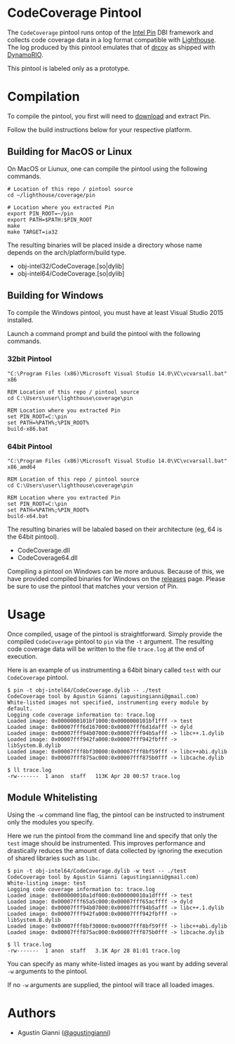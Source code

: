 # CodeCoverage Pintool

The `CodeCoverage` pintool runs ontop of the [Intel Pin](https://software.intel.com/en-us/articles/pin-a-dynamic-binary-instrumentation-tool) DBI framework and collects code coverage data in a log format compatible with [Lighthouse](https://github.com/gaasedelen/lighthouse). The log produced by this pintool emulates that of [drcov](http://dynamorio.org/docs/page_drcov.html) as shipped with [DynamoRIO](http://www.dynamorio.org). 

This pintool is labeled only as a prototype.

# Compilation

To compile the pintool, you first will need to [download](https://software.intel.com/en-us/articles/pin-a-binary-instrumentation-tool-downloads) and extract Pin.

Follow the build instructions below for your respective platform.

## Building for MacOS or Linux

On MacOS or Liunux, one can compile the pintool using the following commands.

```
# Location of this repo / pintool source
cd ~/lighthouse/coverage/pin

# Location where you extracted Pin
export PIN_ROOT=~/pin
export PATH=$PATH:$PIN_ROOT
make
make TARGET=ia32
```

The resulting binaries will be placed inside a directory whose name depends on the arch/platform/build type.

* obj-intel32/CodeCoverage.[so|dylib]
* obj-intel64/CodeCoverage.[so|dylib]

## Building for Windows

To compile the Windows pintool, you must have at least Visual Studio 2015 installed.

Launch a command prompt and build the pintool with the following commands.

### 32bit Pintool

```
"C:\Program Files (x86)\Microsoft Visual Studio 14.0\VC\vcvarsall.bat" x86

REM Location of this repo / pintool source
cd C:\Users\user\lighthouse\coverage\pin

REM Location where you extracted Pin
set PIN_ROOT=C:\pin
set PATH=%PATH%;%PIN_ROOT%
build-x86.bat
```

### 64bit Pintool

```
"C:\Program Files (x86)\Microsoft Visual Studio 14.0\VC\vcvarsall.bat" x86_amd64

REM Location of this repo / pintool source
cd C:\Users\user\lighthouse\coverage\pin

REM Location where you extracted Pin
set PIN_ROOT=C:\pin
set PATH=%PATH%;%PIN_ROOT%
build-x64.bat
```

The resulting binaries will be labaled based on their architecture (eg, 64 is the 64bit pintool).

* CodeCoverage.dll
* CodeCoverage64.dll

Compiling a pintool on Windows can be more arduous. Because of this, we have provided compiled binaries for Windows on the [releases](https://github.com/gaasedelen/lighthouse/releases) page. Please be sure to use the pintool that matches your version of Pin.

# Usage

Once compiled, usage of the pintool is straightforward. Simply provide the compiled `CodeCoverage` pintool to `pin` via the `-t` argument. The resulting code coverage data will be written to the file `trace.log` at the end of execution.

Here is an example of us instrumenting a 64bit binary called `test` with our `CodeCoverage` pintool.

```
$ pin -t obj-intel64/CodeCoverage.dylib -- ./test
CodeCoverage tool by Agustin Gianni (agustingianni@gmail.com)
White-listed images not specified, instrumenting every module by default.
Logging code coverage information to: trace.log
Loaded image: 0x0000000101bf1000:0x0000000101bf1fff -> test
Loaded image: 0x00007fff6d167000:0x00007fff6d1dafff -> dyld
Loaded image: 0x00007fff94b07000:0x00007fff94b5afff -> libc++.1.dylib
Loaded image: 0x00007fff942fa000:0x00007fff942fbfff -> libSystem.B.dylib
Loaded image: 0x00007fff8bf30000:0x00007fff8bf59fff -> libc++abi.dylib
Loaded image: 0x00007fff875ac000:0x00007fff875b0fff -> libcache.dylib

$ ll trace.log
-rw-------  1 anon  staff   113K Apr 28 00:57 trace.log
```

## Module Whitelisting

Using the `-w` command line flag, the pintool can be instructed to instrument only the modules you specify.

Here we run the pintool from the command line and specify that only the `test` image should be instrumented. This improves performance and drastically reduces the amount of data collected by ignoring the execution of shared libraries such as `libc`.

```
$ pin -t obj-intel64/CodeCoverage.dylib -w test -- ./test
CodeCoverage tool by Agustin Gianni (agustingianni@gmail.com)
White-listing image: test
Logging code coverage information to: trace.log
Loaded image: 0x000000010a1df000:0x000000010a1dffff -> test
Loaded image: 0x00007fff65a5c000:0x00007fff65acffff -> dyld
Loaded image: 0x00007fff94b07000:0x00007fff94b5afff -> libc++.1.dylib
Loaded image: 0x00007fff942fa000:0x00007fff942fbfff -> libSystem.B.dylib
Loaded image: 0x00007fff8bf30000:0x00007fff8bf59fff -> libc++abi.dylib
Loaded image: 0x00007fff875ac000:0x00007fff875b0fff -> libcache.dylib

$ ll trace.log
-rw-------  1 anon  staff   3.1K Apr 28 01:01 trace.log
```

You can specify as many white-listed images as you want by adding several `-w` arguments to the pintool.

If no `-w` arguments are supplied, the pintool will trace all loaded images.

# Authors

* Agustin Gianni ([@agustingianni](https://twitter.com/agustingianni))
